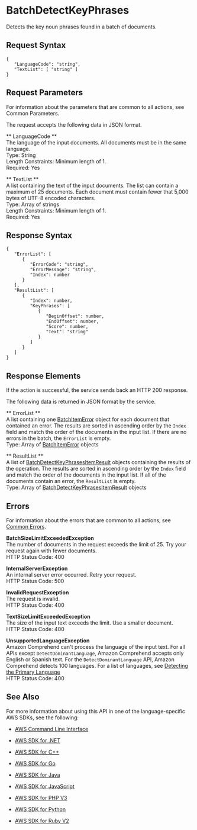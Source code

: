 # BatchDetectKeyPhrases<a name="API_BatchDetectKeyPhrases"></a>

Detects the key noun phrases found in a batch of documents\.

## Request Syntax<a name="API_BatchDetectKeyPhrases_RequestSyntax"></a>

```
{
   "LanguageCode": "string",
   "TextList": [ "string" ]
}
```

## Request Parameters<a name="API_BatchDetectKeyPhrases_RequestParameters"></a>

For information about the parameters that are common to all actions, see Common Parameters\.

The request accepts the following data in JSON format\.

 ** LanguageCode **   
The language of the input documents\. All documents must be in the same language\.  
Type: String  
Length Constraints: Minimum length of 1\.  
Required: Yes

 ** TextList **   
A list containing the text of the input documents\. The list can contain a maximum of 25 documents\. Each document must contain fewer that 5,000 bytes of UTF\-8 encoded characters\.  
Type: Array of strings  
Length Constraints: Minimum length of 1\.  
Required: Yes

## Response Syntax<a name="API_BatchDetectKeyPhrases_ResponseSyntax"></a>

```
{
   "ErrorList": [ 
      { 
         "ErrorCode": "string",
         "ErrorMessage": "string",
         "Index": number
      }
   ],
   "ResultList": [ 
      { 
         "Index": number,
         "KeyPhrases": [ 
            { 
               "BeginOffset": number,
               "EndOffset": number,
               "Score": number,
               "Text": "string"
            }
         ]
      }
   ]
}
```

## Response Elements<a name="API_BatchDetectKeyPhrases_ResponseElements"></a>

If the action is successful, the service sends back an HTTP 200 response\.

The following data is returned in JSON format by the service\.

 ** ErrorList **   
A list containing one [BatchItemError](API_BatchItemError.md) object for each document that contained an error\. The results are sorted in ascending order by the `Index` field and match the order of the documents in the input list\. If there are no errors in the batch, the `ErrorList` is empty\.  
Type: Array of [BatchItemError](API_BatchItemError.md) objects

 ** ResultList **   
A list of [BatchDetectKeyPhrasesItemResult](API_BatchDetectKeyPhrasesItemResult.md) objects containing the results of the operation\. The results are sorted in ascending order by the `Index` field and match the order of the documents in the input list\. If all of the documents contain an error, the `ResultList` is empty\.  
Type: Array of [BatchDetectKeyPhrasesItemResult](API_BatchDetectKeyPhrasesItemResult.md) objects

## Errors<a name="API_BatchDetectKeyPhrases_Errors"></a>

For information about the errors that are common to all actions, see [Common Errors](CommonErrors.md)\.

 **BatchSizeLimitExceededException**   
The number of documents in the request exceeds the limit of 25\. Try your request again with fewer documents\.  
HTTP Status Code: 400

 **InternalServerException**   
An internal server error occurred\. Retry your request\.  
HTTP Status Code: 500

 **InvalidRequestException**   
The request is invalid\.  
HTTP Status Code: 400

 **TextSizeLimitExceededException**   
The size of the input text exceeds the limit\. Use a smaller document\.  
HTTP Status Code: 400

 **UnsupportedLanguageException**   
Amazon Comprehend can't process the language of the input text\. For all APIs except `DetectDominantLanguage`, Amazon Comprehend accepts only English or Spanish text\. For the `DetectDominantLanguage` API, Amazon Comprehend detects 100 languages\. For a list of languages, see [Detecting the Primary Language ](how-languages.md)   
HTTP Status Code: 400

## See Also<a name="API_BatchDetectKeyPhrases_SeeAlso"></a>

For more information about using this API in one of the language\-specific AWS SDKs, see the following:

+  [AWS Command Line Interface](http://docs.aws.amazon.com/goto/aws-cli/comprehend-2017-11-27/BatchDetectKeyPhrases) 

+  [AWS SDK for \.NET](http://docs.aws.amazon.com/goto/DotNetSDKV3/comprehend-2017-11-27/BatchDetectKeyPhrases) 

+  [AWS SDK for C\+\+](http://docs.aws.amazon.com/goto/SdkForCpp/comprehend-2017-11-27/BatchDetectKeyPhrases) 

+  [AWS SDK for Go](http://docs.aws.amazon.com/goto/SdkForGoV1/comprehend-2017-11-27/BatchDetectKeyPhrases) 

+  [AWS SDK for Java](http://docs.aws.amazon.com/goto/SdkForJava/comprehend-2017-11-27/BatchDetectKeyPhrases) 

+  [AWS SDK for JavaScript](http://docs.aws.amazon.com/goto/AWSJavaScriptSDK/comprehend-2017-11-27/BatchDetectKeyPhrases) 

+  [AWS SDK for PHP V3](http://docs.aws.amazon.com/goto/SdkForPHPV3/comprehend-2017-11-27/BatchDetectKeyPhrases) 

+  [AWS SDK for Python](http://docs.aws.amazon.com/goto/boto3/comprehend-2017-11-27/BatchDetectKeyPhrases) 

+  [AWS SDK for Ruby V2](http://docs.aws.amazon.com/goto/SdkForRubyV2/comprehend-2017-11-27/BatchDetectKeyPhrases) 